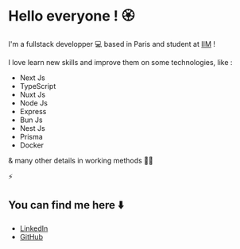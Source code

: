 <!--
**Lucas-Huerta/Lucas-Huerta** is a ✨ _special_ ✨ repository because its `README.md` (this file) appears on your GitHub profile.
-->

# Hello everyone ! 🏵️

I'm a fullstack developper 💻 based in Paris and student at [IIM](https://www.iim.fr/) !

I love learn new skills and improve them on some technologies, like :

- Next Js
- TypeScript
- Nuxt Js
- Node Js
- Express
- Bun Js
- Nest Js
- Prisma
- Docker

& many other details in working methods 👨‍💻

⚡️

## You can find me here ⬇️

- [LinkedIn](https://www.linkedin.com/in/lucas-huerta13/)
- [GitHub](https://github.com/Lucas-Huerta)
